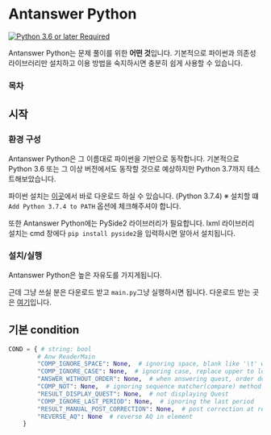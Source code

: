 Antanswer Python
===

[![Python 3.6 or later Required](https://img.shields.io/badge/python-3.6%20or%20higher-blue.svg)](https://python.org)

Antanswer Python는 문제 풀이를 위한 **어떤 것**입니다. 기본적으로 파이썬과 의존성 라이브러리만 설치하고 이용 방법을 숙지하시면 
충분히 쉽게 사용할 수 있습니다.

### 목차


## 시작
### 환경 구성
Antanswer Python은 그 이름대로 파이썬을 기반으로 동작합니다. 기본적으로 Python 3.6 또는 그 이상 버전에서도 동작할 것으로 예상하지만
Python 3.7까지 테스트해보았습니다.

파이썬 설치는 [이곳](https://www.python.org/ftp/python/3.7.4/python-3.7.4.exe)에서 바로 다운로드 하실 수 있습니다. (Python 3.7.4)
※ 설치할 떄 `Add Python 3.7.4 to PATH` 옵션에 체크해주셔야 합니다.

또한 Antanswer Python에는 PySide2 라이브러리가 필요합니다.
lxml 라이브러리 설치는 cmd 창에다 `pip install pyside2`을 입력하시면 알아서 설치됩니다.

### 설치/실행
Antanswer Python은 높은 자유도를 가지게됩니다.

근데 그냥 쓰실 분은 다운로드 받고 `main.py`그냥 실행하시면 됩니다.
다운로드 받는 곳은 [여기](https://github.com/yenru0/antanswer/releases)입니다.

<!--             
### 실행
아 삽질;;
## 문제 만들기
### AnwOld를 사용하여 만들기 <곧 사라져야 할 것이지만 사실 많이 쓰일거 같습니다...>
#### 기본적인 문제
#### detail 변수 선언
#### 특수 명령
#### 주석
#### 예시
#### anw 파일로 변환하기

## anw 파일 구조
사실상 xml 파일인 anw 파일 구조는 간단합니다.-->

## 기본 condition

```python
COND = { # string: bool
        # Anw ReaderMain
        "COMP_IGNORE_SPACE": None,  # ignoring space, blank like '\t' won't be replaced
        "COMP_IGNORE_CASE": None,  # ignoring case, replace upper to lower
        "ANSWER_WITHOUT_ORDER": None,  # when answering quest, order don't interrupt you
        "COMP_NOT": None,  # ignoring sequence matcher(compare) method
        "RESULT_DISPLAY_QUEST": None,  # not displaying Quest
        "COMP_IGNORE_LAST_PERIOD": None,  # ignoring the last period
        "RESULT_MANUAL_POST_CORRECTION": None,  # post correction at result time GUI main cond
        "REVERSE_AQ": None  # reverse AQ in element
    }
```